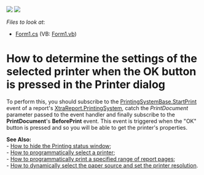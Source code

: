 <!-- default badges list -->
[![](https://img.shields.io/badge/Open_in_DevExpress_Support_Center-FF7200?style=flat-square&logo=DevExpress&logoColor=white)](https://supportcenter.devexpress.com/ticket/details/E1767)
[![](https://img.shields.io/badge/📖_How_to_use_DevExpress_Examples-e9f6fc?style=flat-square)](https://docs.devexpress.com/GeneralInformation/403183)
<!-- default badges end -->
<!-- default file list -->
*Files to look at*:

* [Form1.cs](./CS/DeterminePrinterSettings/Form1.cs) (VB: [Form1.vb](./VB/DeterminePrinterSettings/Form1.vb))
<!-- default file list end -->
# How to determine the settings of the selected printer when the OK button is pressed in the Printer dialog


<p>To perform this, you should subscribe to the <a href="http://www.devexpress.com/Help/Content.aspx?help=XtraData&document=DevExpressXtraPrintingPrintingSystemBase_StartPrinttopic.htm"><u>PrintingSystemBase.StartPrint</u></a> event of a report's <a href="http://www.devexpress.com/Help/Content.aspx?help=XtraReports&document=DevExpressXtraReportsUIXtraReport_PrintingSystemtopic.htm"><u>XtraReport.PrintingSystem</u></a>, catch the <i>PrintDocument</i> parameter passed to the event handler and finally subscribe to the <strong>PrintDocument</strong>'s <strong>BeforePrint</strong> event.  This event is triggered when the "OK" button is pressed and so you will be able to get the printer's properties.</p><p><strong>See Also:</strong><br />
- <a href="https://www.devexpress.com/Support/Center/p/A1912">How to hide the Printing status window</a>;<br />
- <a href="https://www.devexpress.com/Support/Center/p/E1766">How to programmatically select a printer</a>;<br />
- <a href="https://www.devexpress.com/Support/Center/p/E1768">How to programmatically print a specified range of report pages</a>;<br />
- <a href="https://www.devexpress.com/Support/Center/p/E332">How to dynamically select the paper source and set the printer resolution</a>.</p>

<br/>


